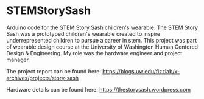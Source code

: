 # STEMStorySash

Arduino code for the STEM Story Sash children's wearable. The STEM Story Sash was a prototyped children's wearable created to inspire underrepresented children to pursue a career in stem. This project was part of wearable design course at the University of Washington Human Centered Design & Engineering. My role was the hardware engineer and project manager.

The project report can be found here:
https://blogs.uw.edu/fizzlab/x-archives/projects/story-sash

Hardware details can be found here:
https://thestorysash.wordpress.com

